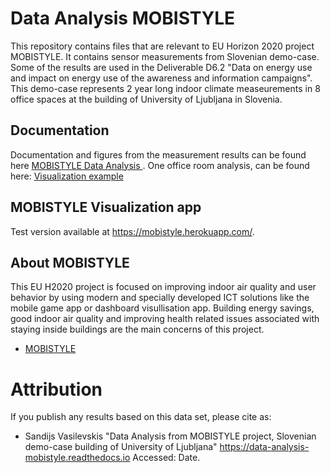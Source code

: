 # Data Analysis MOBISTYLE
This repository contains files that are relevant to EU Horizon 2020 project MOBISTYLE. It contains sensor measurements from Slovenian demo-case. Some of the results are used in the Deliverable D6.2 "Data on energy use and impact on energy use of the awareness and information campaigns". This demo-case represents 2 year long indoor climate measeurements in 8 office spaces at the building of University of Ljubljana in Slovenia.

## Documentation
Documentation and figures from the measurement results can be found here [MOBISTYLE Data Analysis ](https://data-analysis-mobistyle.readthedocs.io/en/latest/).
One office room analysis, can be found here: [Visualization example](https://github.com/SVGoogle/EDA-project)

## MOBISTYLE Visualization app
Test version available at <https://mobistyle.herokuapp.com/>.

## About MOBISTYLE
This EU H2020 project is focused on improving indoor air quality and user behavior by using modern and specially developed ICT solutions like the mobile game app or dashboard visullisation app. Building energy savings, good indoor air quality and improving health related issues associated with staying inside buildings are the main concerns of this project.
* [MOBISTYLE](https://www.mobistyle-project.eu/en/mobistyle)

# Attribution
If you publish any results based on this data set, please cite as:
* Sandijs Vasilevskis "Data Analysis from MOBISTYLE project, Slovenian demo-case building of University of Ljubljana" https://data-analysis-mobistyle.readthedocs.io Accessed: Date.
